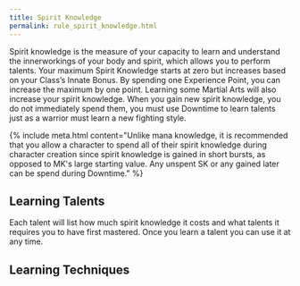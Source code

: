 ```yaml
---
title: Spirit Knowledge
permalink: rule_spirit_knowledge.html
---
```


Spirit knowledge is the measure of your capacity to learn and understand the innerworkings of your body and spirit, which allows you to perform talents. Your maximum Spirit Knowledge starts at zero but increases based on your Class’s Innate Bonus. By spending one Experience Point, you can increase the maximum by one point. Learning some Martial Arts will also increase your spirit knowledge. When you gain new spirit knowledge, you do not immediately spend them, you must use Downtime to learn talents just as a warrior must learn a new fighting style.

{% include meta.html content="Unlike mana knowledge, it is recommended that you allow a character to spend all of their spirit knowledge during character creation since spirit knowledge is gained in short bursts, as opposed to MK's large starting value. Any unspent SK or any gained later can be spend during Downtime." %}

## Learning Talents

Each talent will list how much spirit knowledge it costs and what talents it requires you to have first mastered. Once you learn a talent you can use it at any time.

## Learning Techniques